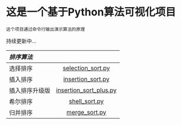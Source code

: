 
# 这是一个基于Python算法可视化项目
    这个项目通过命令行输出演示算法的原理

持续更新中...


| ***排序算法*** | |
| :--- | :---: |
| 选择排序 | [selection_sort.py](https://github.com/hyhkjiy/algorithm/blob/master/selection_sort.py) |
| 插入排序 | [insertion_sort.py](https://github.com/hyhkjiy/algorithm/blob/master/insertion_sort.py) |
| 插入排序升级版 | [insertion_sort_plus.py](https://github.com/hyhkjiy/algorithm/blob/master/insertion_sort_plus.py) |
| 希尔排序 | [shell_sort.py](https://github.com/hyhkjiy/algorithm/blob/master/shell_sort.py) |
| 归并排序 | [merge_sort.py](https://github.com/hyhkjiy/algorithm/blob/master/merge_sort.py) |

